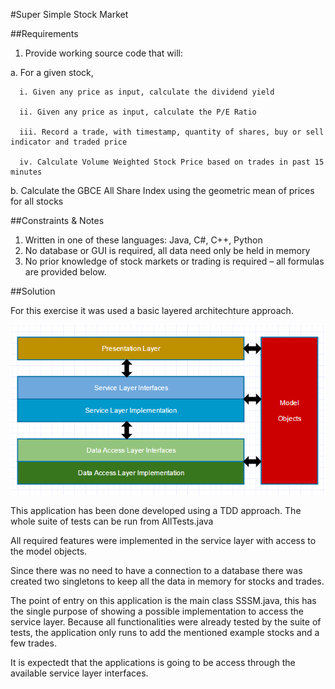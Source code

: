 
#Super Simple Stock Market

##Requirements 
1. Provide working source code that will:

  a. For a given stock, 
  
      i. Given any price as input, calculate the dividend yield 
    
      ii. Given any price as input, calculate the P/E Ratio 
    
      iii. Record a trade, with timestamp, quantity of shares, buy or sell indicator and traded price 
    
      iv. Calculate Volume Weighted Stock Price based on trades in past 15 minutes 
    
  b. Calculate the GBCE All Share Index using the geometric mean of prices for all stocks 


##Constraints & Notes 
1. Written in one of these languages: 
   Java, C#, C++, Python 
2. No database or GUI is required, all data need only be held in memory 
3. No prior knowledge of stock markets or trading is required – all formulas are provided below. 

##Solution

For this exercise it was used a basic layered architechture approach.

![Alt text](https://github.com/sergiohenriques/sssm/blob/master/src/main/resources/architecture.PNG)

This application has been done developed using a TDD approach. The whole suite of tests can be run from AllTests.java

All required features were implemented in the service layer with access to the model objects. 

Since there was no need to have a connection to a database there was created two singletons to keep all the data in memory for stocks and trades.

The point of entry on this application is the main class SSSM.java, this has the single purpose of showing a possible implementation to access the service layer. Because all functionalities were already tested by the suite of tests, the application only runs to add the mentioned example stocks and a few trades.

It is expectedt that the applications is going to be access through the available service layer interfaces.



